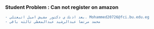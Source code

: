 ### Student Problem : Can not register on amazon

```diff
- بعد اذنك ي دكتور مفيش اميل اتبعتلي. Mohammed20726@fci.bu.edu.eg
- محمد مرتضا عبدالرشيد عبدالمعطي ثالثه باقي
```
